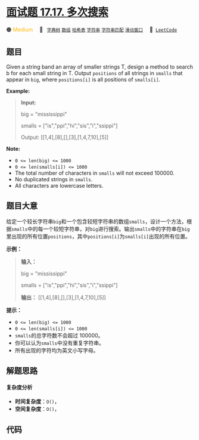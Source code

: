 # [面试题 17.17. 多次搜索](https://leetcode.cn/problems/multi-search-lcci)

🟠 <font color=#ffb800>Medium</font>&emsp; 🔖&ensp; [`字典树`](/leetcode/outline/tag/trie.md) [`数组`](/leetcode/outline/tag/array.md) [`哈希表`](/leetcode/outline/tag/hash-table.md) [`字符串`](/leetcode/outline/tag/string.md) [`字符串匹配`](/leetcode/outline/tag/string-matching.md) [`滑动窗口`](/leetcode/outline/tag/sliding-window.md)&emsp; 🔗&ensp;[`LeetCode`](https://leetcode.cn/problems/multi-search-lcci)

## 题目

Given a string band an array of smaller strings T, design a method to search b
for each small string in T. Output `positions` of all strings in `smalls` that
appear in `big`, where `positions[i]` is all positions of `smalls[i]`.

**Example:**

> 
> 
> 
> 
> 
> **Input:**
> 
> big = "mississippi"
> 
> smalls = ["is","ppi","hi","sis","i","ssippi"]
> 
> Output: [[1,4],[8],[],[3],[1,4,7,10],[5]]
> 
> 

**Note:**

  * `0 <= len(big) <= 1000`
  * `0 <= len(smalls[i]) <= 1000`
  * The total number of characters in `smalls` will not exceed 100000.
  * No duplicated strings in `smalls`.
  * All characters are lowercase letters.


## 题目大意

给定一个较长字符串`big`和一个包含较短字符串的数组`smalls`，设计一个方法，根据`smalls`中的每一个较短字符串，对`big`进行搜索。输出`smalls`中的字符串在`big`里出现的所有位置`positions`，其中`positions[i]`为`smalls[i]`出现的所有位置。

**示例：**

> 
> 
> 
> 
> 
> **输入：**
> 
> big = "mississippi"
> 
> smalls = ["is","ppi","hi","sis","i","ssippi"]
> 
> **输出：** [[1,4],[8],[],[3],[1,4,7,10],[5]]
> 
> 

**提示：**

  * `0 <= len(big) <= 1000`
  * `0 <= len(smalls[i]) <= 1000`
  * `smalls`的总字符数不会超过 100000。
  * 你可以认为`smalls`中没有重复字符串。
  * 所有出现的字符均为英文小写字母。


## 解题思路

#### 复杂度分析

- **时间复杂度**：`O()`，
- **空间复杂度**：`O()`，

## 代码

```javascript

```